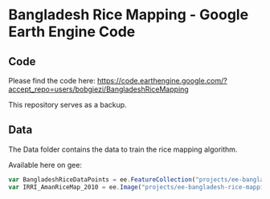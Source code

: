 # Bangladesh Rice Mapping - Google Earth Engine Code

## Code

Please find the code here:
https://code.earthengine.google.com/?accept_repo=users/bobgiezi/BangladeshRiceMapping

This repository serves as a backup.

## Data

The Data folder contains the data to train the rice mapping algorithm.

Available here on gee:
```javascript
var BangladeshRiceDataPoints = ee.FeatureCollection("projects/ee-bangladesh-rice-mapping/assets/Shapefiles/GroundTruth/BangladeshRiceDataPoints")
var IRRI_AmanRiceMap_2010 = ee.Image("projects/ee-bangladesh-rice-mapping/assets/Rasters/GroundTruth/IRRI_AmanRiceMap_2010")
```